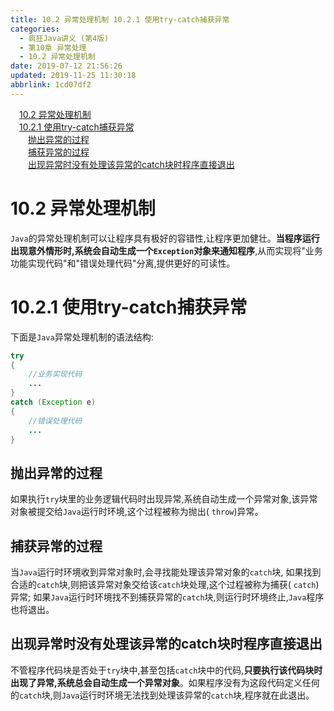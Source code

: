 ```yaml
---
title: 10.2 异常处理机制 10.2.1 使用try-catch捕获异常
categories: 
  - 疯狂Java讲义 (第4版)
  - 第10章 异常处理
  - 10.2 异常处理机制
date: 2019-07-12 21:56:26
updated: 2019-11-25 11:30:18
abbrlink: 1cd07df2
---
```

<div id='my_toc'><a href="/JavaReadingNotes/1cd07df2/#10.2-异常处理机制" class="header_1">10.2 异常处理机制</a><br><a href="/JavaReadingNotes/1cd07df2/#10.2.1-使用try-catch捕获异常" class="header_1">10.2.1 使用try-catch捕获异常</a><br><a href="/JavaReadingNotes/1cd07df2/#抛出异常的过程" class="header_2">抛出异常的过程</a><br><a href="/JavaReadingNotes/1cd07df2/#捕获异常的过程" class="header_2">捕获异常的过程</a><br><a href="/JavaReadingNotes/1cd07df2/#出现异常时没有处理该异常的catch块时程序直接退出" class="header_2">出现异常时没有处理该异常的catch块时程序直接退出</a><br></div>
<style>
    .header_1{
        margin-left: 1em;
    }
    .header_2{
        margin-left: 2em;
    }
    .header_3{
        margin-left: 3em;
    }
    .header_4{
        margin-left: 4em;
    }
    .header_5{
        margin-left: 5em;
    }
    .header_6{
        margin-left: 6em;
    }
</style>
<!--more-->
<script>if (navigator.platform.search('arm')==-1){document.getElementById('my_toc').style.display = 'none';}
var e,p = document.getElementsByTagName('p');while (p.length>0) {e = p[0];e.parentElement.removeChild(e);}
</script>

<!--end-->
# 10.2 异常处理机制 #
`Java`的异常处理机制可以让程序具有极好的容错性,让程序更加健壮。**当程序运行出现意外情形时,系统会自动生成一个`Exception`对象来通知程序**,从而实现将"业务功能实现代码"和"错误处理代码"分离,提供更好的可读性。
# 10.2.1 使用try-catch捕获异常 #
下面是`Java`异常处理机制的语法结构:
```java
try
{
    //业务实现代码
    ...
}
catch (Exception e)
{
    //错误处理代码
    ...
}
```
## 抛出异常的过程 ##
如果执行`try`块里的业务逻辑代码时出现异常,系统自动生成一个异常对象,该异常对象被提交给`Java`运行时环境,这个过程被称为抛出( `throw`)异常。
## 捕获异常的过程 ##
当`Java`运行时环境收到异常对象时,会寻找能处理该异常对象的`catch`块,
如果找到合适的`catch`块,则把该异常对象交给该`catch`块处理,这个过程被称为捕获( `catch`)异常;
如果`Java`运行时环境找不到捕获异常的`catch`块,则运行时环境终止,`Java`程序也将退出。
## 出现异常时没有处理该异常的catch块时程序直接退出 ##
不管程序代码块是否处于`try`块中,甚至包括`catch`块中的代码,**只要执行该代码块时出现了异常,系统总会自动生成一个异常对象**。如果程序没有为这段代码定义任何的`catch`块,则`Java`运行时环境无法找到处理该异常的`catch`块,程序就在此退出。

